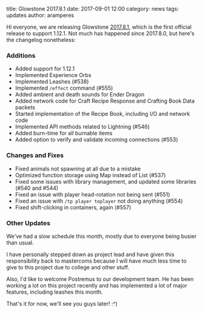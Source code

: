 title: Glowstone 2017.8.1
date: 2017-09-01 12:00
category: news
tags: updates
author: aramperes

Hi everyone, we are releasing Glowstone [2017.8.1](https://github.com/GlowstoneMC/Glowstone/releases/tag/2017.8.1), which is the first official release to support 1.12.1. Not much has happened since 2017.8.0, but here's the changelog nonetheless:

### Additions
  - Added support for 1.12.1
  - Implemented Experience Orbs
  - Implemented Leashes (#538)
  - Implemented `/effect` command (#555)
  - Added ambient and death sounds for Ender Dragon
  - Added network code for Craft Recipe Response and Crafting Book Data packets
  - Started implementation of the Recipe Book, including I/O and network code
  - Implemented API methods related to Lightning (#546)
  - Added burn-time for all burnable items
  - Added option to verify and validate incoming connections (#553)

### Changes and Fixes
  - Fixed animals not spawning at all due to a mistake
  - Optimized function storage using Map instead of List (#537)
  - Fixed some issues with library management, and updated some libraries (#540 and #544)
  - Fixed an issue with player head-rotation not being sent (#551)
  - Fixed an issue with `/tp player toplayer` not doing anything (#554)
  - Fixed shift-clicking in containers, again (#557)

### Other Updates
We've had a slow schedule this month, mostly due to everyone being busier than usual.

I have personally stepped down as project lead and have given this responsibility back to mastercoms because I will have much less time to give to this project due to college and other stuff.

Also, I'd like to welcome Postremus to our development team. He has been working a lot on this project recently and has implemented a lot of major features, including leashes this month.

That's it for now, we'll see you guys later! :^)
